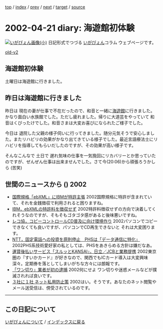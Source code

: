 [top](https://igapyon.github.io/diary/) 
 / [index](https://igapyon.github.io/diary/2002/index.html) 
 / [prev](https://igapyon.github.io/diary/2002/ig020428.html) 
 / [next](https://igapyon.github.io/diary/2002/ig020419.html) 
 / [target](https://igapyon.github.io/diary/2002/ig020421.html) 
 / [source](https://github.com/igapyon/diary/blob/gh-pages/2002/ig020421.html.src.md) 

2002-04-21 diary: 海遊館初体験
=====================================================================================================
[![いがぴょん画像(小)](https://igapyon.github.io/diary/images/iga200306s.jpg "いがぴょん")](https://igapyon.github.io/diary/memo/memoigapyon.html) 日記形式でつづる [いがぴょん](https://igapyon.github.io/diary/memo/memoigapyon.html)コラム ウェブページです。

[old-v2](ig020421-orig.html)

## 海遊館初体験

土曜日は海遊館に行きました。


## 昨日は海遊館に行きました

昨日は 現在の妻が仕事で不在だったので、和音と一緒に[海遊館](http://www.kaiyukan.com/index.html)に行きました。かなり面白い水族館でした。ただし疲れました。帰りに大道芸をやっていて 和音はくびったけでした。和音さまは大変お喜びになられたご様子でした。

今日は 退院した父親の様子伺いに行ってきました。随分元気そうで安心しました。またリハビリの効果がかなり出てきている様子でした。最近言語療法士にリハビリを指導してもらいだしたのですが、その効果が高い様子です。

そんなこんなで 土日で 遅れ気味の仕事を一気挽回にリカバリーとか思っていたのですが、ぜんぜん仕事は出来ませんでした。さて今(20:06)から頑張ろうかしら (苦笑)

## 世間のニュースから () 2002

* [国際規格「ebXML」にIBMが特許主張](http://www.zdnet.co.jp/news/0204/18/b_0417_11.html)  2002国際規格に特許が含まれていて、それを金銭徴収で利用されると困りますね。
* [IBM，ebXMLの特許料を徴収せず](http://www.zdnet.co.jp/news/0204/20/b_0419_01.html)  2002特許料徴収せずの方向で決着してくれそうなのですが、そもそもゴタゴタ感があると後味悪いですね。
* [レコ協，コピーコントロールCD普及に向け環境作り](http://www.zdnet.co.jp/news/0204/18/cccd_riaj.html)  2002パソコンでコピーできなくても良いですが、パソコンでCD再生できないと それは大変困ります。
* [NTT，固定電話への投資を原則停止　PHSは「データ通信に特化」](http://www.zdnet.co.jp/news/bursts/0204/19/04.html)  2002PHS系技術愛好家の私としては、PHSをあきらめる方針は嫌だなあ。
* [運賃後払いサービス「スルッとKANSAI」，日立／JCBと業務提携](http://www.zdnet.co.jp/news/bursts/0204/19/02.html)  2002東京圏の『すいかカード』が好きなので、関西でもICカード導入は大変興味深々。定期券を落としてしまいがちな方々には朗報です。
* [「ワン切り」業者が初の逮捕](http://www.zdnet.co.jp/news/bursts/0204/19/07.html)  2002何にせよ ワン切りや迷惑メールなどが撲滅されれば良いです。
* [３社に１社 ネット私用防止策](http://www.nhk.or.jp/news/2002/04/21/grri84000000bptq.html)  2002はい。そうです。あなたのネット閲覧やメール送受信は、傍受されているのです。

----------------------------------------------------------------------------------------------------

## この日記について
[いがぴょんについて](https://igapyon.github.io/diary/memo/memoigapyon.html) / [インデックスに戻る](https://igapyon.github.io/diary/idxall.html)
